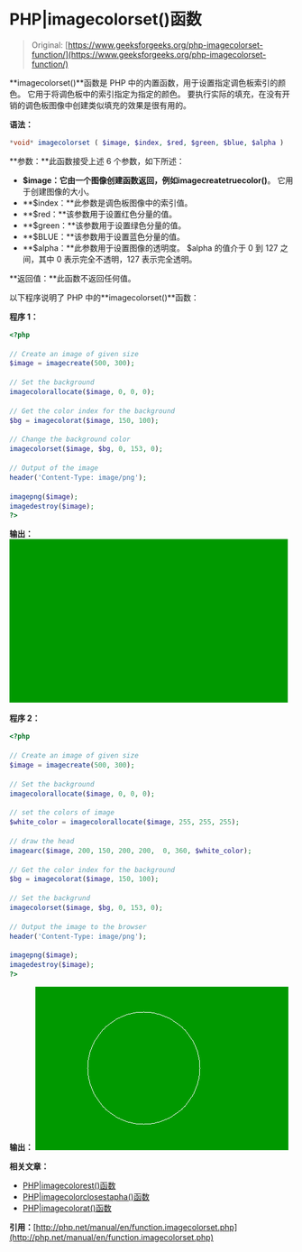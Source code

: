 # PHP|imagecolorset()函数

> Original: [https://www.geeksforgeeks.org/php-imagecolorset-function/](https://www.geeksforgeeks.org/php-imagecolorset-function/)

**imagecolorset()**函数是 PHP 中的内置函数，用于设置指定调色板索引的颜色。 它用于将调色板中的索引指定为指定的颜色。 要执行实际的填充，在没有开销的调色板图像中创建类似填充的效果是很有用的。

**语法：**

```php
*void* imagecolorset ( $image, $index, $red, $green, $blue, $alpha )
```

**参数：**此函数接受上述 6 个参数，如下所述：

*   **$image：**它由一个图像创建函数返回，例如**imagecreatetruecolor()**。 它用于创建图像的大小。
*   **$index：**此参数是调色板图像中的索引值。
*   **$red：**该参数用于设置红色分量的值。
*   **$green：**该参数用于设置绿色分量的值。
*   **$BLUE：**该参数用于设置蓝色分量的值。
*   **$alpha：**此参数用于设置图像的透明度。 $alpha 的值介于 0 到 127 之间，其中 0 表示完全不透明，127 表示完全透明。

**返回值：**此函数不返回任何值。

以下程序说明了 PHP 中的**imagecolorset()**函数：

**程序 1：**

```php
<?php

// Create an image of given size
$image = imagecreate(500, 300);

// Set the background 
imagecolorallocate($image, 0, 0, 0);

// Get the color index for the background
$bg = imagecolorat($image, 150, 100);

// Change the background color
imagecolorset($image, $bg, 0, 153, 0);

// Output of the image
header('Content-Type: image/png');

imagepng($image);
imagedestroy($image);
?>
```

**输出：**
![image](img/ef027f4f68dc859e40d00477d9ae4166.png)

**程序 2：**

```php
<?php

// Create an image of given size
$image = imagecreate(500, 300);

// Set the background 
imagecolorallocate($image, 0, 0, 0);

// set the colors of image
$white_color = imagecolorallocate($image, 255, 255, 255);

// draw the head
imagearc($image, 200, 150, 200, 200,  0, 360, $white_color);

// Get the color index for the background
$bg = imagecolorat($image, 150, 100);

// Set the backgrund
imagecolorset($image, $bg, 0, 153, 0);

// Output the image to the browser
header('Content-Type: image/png');

imagepng($image);
imagedestroy($image);
?>
```

**输出：**
![image](img/1b1ab30739770ca35022a554cd395afb.png)

**相关文章：**

*   [PHP|imagecolorest()函数](https://www.geeksforgeeks.org/php-imagecolorclosest-function/)
*   [PHP|imagecolorclosestapha()函数](https://www.geeksforgeeks.org/php-imagecolorclosestalpha-function/)
*   [PHP|imagecolorat()函数](https://www.geeksforgeeks.org/php-imagecolorat-function/)

**引用：**[http://php.net/manual/en/function.imagecolorset.php](http://php.net/manual/en/function.imagecolorset.php)